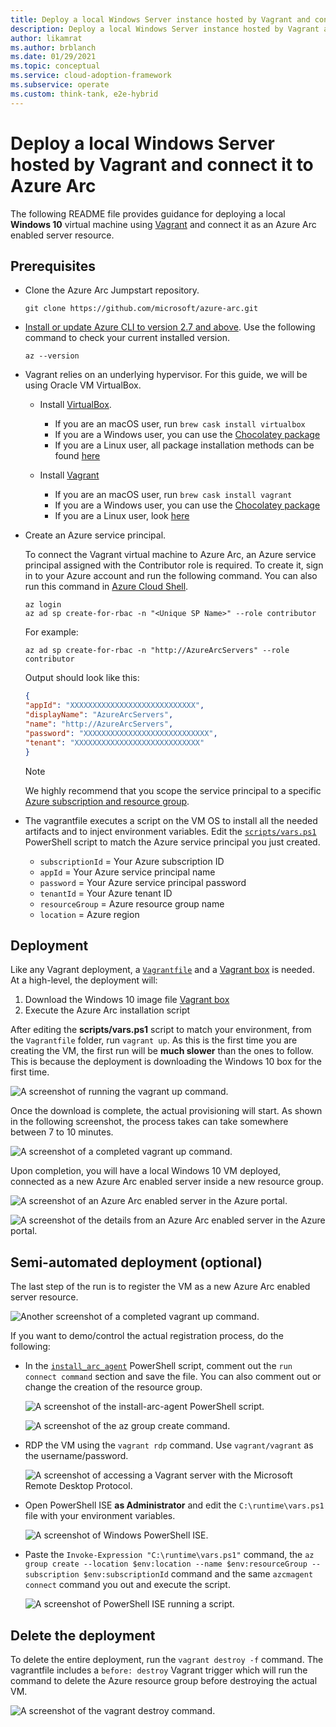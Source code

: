 ```yaml
---
title: Deploy a local Windows Server instance hosted by Vagrant and connect it to Azure Arc
description: Deploy a local Windows Server instance hosted by Vagrant and connect it to Azure Arc.
author: likamrat
ms.author: brblanch
ms.date: 01/29/2021
ms.topic: conceptual
ms.service: cloud-adoption-framework
ms.subservice: operate
ms.custom: think-tank, e2e-hybrid
---
```


# Deploy a local Windows Server hosted by Vagrant and connect it to Azure Arc

The following README file provides guidance for deploying a local **Windows 10** virtual machine using [Vagrant](https://www.vagrantup.com/) and connect it as an Azure Arc enabled server resource.

## Prerequisites

- Clone the Azure Arc Jumpstart repository.

    ```console
    git clone https://github.com/microsoft/azure-arc.git
    ```

- [Install or update Azure CLI to version 2.7 and above](/cli/azure/install-azure-cli). Use the following command to check your current installed version.

  ```console
  az --version
  ```

- Vagrant relies on an underlying hypervisor. For this guide, we will be using Oracle VM VirtualBox.

  - Install [VirtualBox](https://www.virtualbox.org/wiki/Downloads).

    - If you are an macOS user, run `brew cask install virtualbox`
    - If you are a Windows user, you can use the [Chocolatey package](https://chocolatey.org/packages/virtualbox)
    - If you are a Linux user, all package installation methods can be found [here](https://www.virtualbox.org/wiki/Linux-Downloads)

  - Install [Vagrant](https://www.vagrantup.com/docs/installation/)

    - If you are an macOS user, run `brew cask install vagrant`
    - If you are a Windows user, you can use the [Chocolatey package](https://chocolatey.org/packages/vagrant)
    - If you are a Linux user, look [here](https://www.vagrantup.com/downloads.html)

- Create an Azure service principal.

    To connect the Vagrant virtual machine to Azure Arc, an Azure service principal assigned with the Contributor role is required. To create it, sign in to your Azure account and run the following command. You can also run this command in [Azure Cloud Shell](https://shell.azure.com/).

    ```console
    az login
    az ad sp create-for-rbac -n "<Unique SP Name>" --role contributor
    ```

    For example:

    ```console
    az ad sp create-for-rbac -n "http://AzureArcServers" --role contributor
    ```

    Output should look like this:

    ```json
    {
    "appId": "XXXXXXXXXXXXXXXXXXXXXXXXXXXX",
    "displayName": "AzureArcServers",
    "name": "http://AzureArcServers",
    "password": "XXXXXXXXXXXXXXXXXXXXXXXXXXXX",
    "tenant": "XXXXXXXXXXXXXXXXXXXXXXXXXXXX"
    }
    ```

    > [!NOTE]
    > We highly recommend that you scope the service principal to a specific [Azure subscription and resource group](/cli/azure/ad/sp).

- The vagrantfile executes a script on the VM OS to install all the needed artifacts and to inject environment variables. Edit the [`scripts/vars.ps1`](https://github.com/microsoft/azure-arc/blob/main/azure-arc-servers-jumpstart/local/vagrant/windows/scripts/vars.ps1) PowerShell script to match the Azure service principal you just created.

  - `subscriptionId` = Your Azure subscription ID
  - `appId` = Your Azure service principal name
  - `password` = Your Azure service principal password
  - `tenantId` = Your Azure tenant ID
  - `resourceGroup` = Azure resource group name
  - `location` = Azure region

## Deployment

Like any Vagrant deployment, a [`Vagrantfile`](https://github.com/microsoft/azure-arc/blob/main/azure-arc-servers-jumpstart/local/vagrant/windows/Vagrantfile) and a [Vagrant box](https://www.vagrantup.com/docs/boxes.html) is needed. At a high-level, the deployment will:

1. Download the Windows 10 image file [Vagrant box](https://app.vagrantup.com/StefanScherer/boxes/windows-10)
2. Execute the Azure Arc installation script

After editing the **scripts/vars.ps1** script to match your environment, from the `Vagrantfile` folder, run `vagrant up`. As this is the first time you are creating the VM, the first run will be **much slower** than the ones to follow. This is because the deployment is downloading the Windows 10 box for the first time.

![A screenshot of running the `vagrant up` command.](./img/local-vagrant-windows/vagrant-win-cmd.png)

Once the download is complete, the actual provisioning will start. As shown in the following screenshot, the process takes can take somewhere between 7 to 10 minutes.

![A screenshot of a completed `vagrant up` command.](./img/local-vagrant-windows/vagrant-win-complete.png)

Upon completion, you will have a local Windows 10 VM deployed, connected as a new Azure Arc enabled server inside a new resource group.

![A screenshot of an Azure Arc enabled server in the Azure portal.](./img/local-vagrant-windows/vagrant-win-server.png)

![A screenshot of the details from an Azure Arc enabled server in the Azure portal.](./img/local-vagrant-windows/vagrant-win-server-details.png)

## Semi-automated deployment (optional)

The last step of the run is to register the VM as a new Azure Arc enabled server resource.

![Another screenshot of a completed `vagrant up` command.](./img/local-vagrant-windows/vagrant-win-complete-2.png)

If you want to demo/control the actual registration process, do the following:

- In the [`install_arc_agent`](https://github.com/microsoft/azure-arc/blob/main/azure-arc-servers-jumpstart/local/vagrant/windows/scripts/install-arc-agent.ps1) PowerShell script, comment out the `run connect command` section and save the file. You can also comment out or change the creation of the resource group.

    ![A screenshot of the `install-arc-agent` PowerShell script.](./img/local-vagrant-windows/vagrant-win-install-arc-agent.png)

    ![A screenshot of the `az group create` command.](./img/local-vagrant-windows/vagrant-win-az-group-create.png)

- RDP the VM using the `vagrant rdp` command. Use `vagrant/vagrant` as the username/password.

    ![A screenshot of accessing a Vagrant server with the Microsoft Remote Desktop Protocol.](./img/local-vagrant-windows/vagrant-win-rdp.png)

- Open PowerShell ISE **as Administrator** and edit the `C:\runtime\vars.ps1` file with your environment variables.

    ![A screenshot of Windows PowerShell ISE.](./img/local-vagrant-windows/vagrant-win-ise.png)

- Paste the `Invoke-Expression "C:\runtime\vars.ps1"` command, the `az group create --location $env:location --name $env:resourceGroup --subscription $env:subscriptionId` command and the same `azcmagent connect` command you out and execute the script.

    ![A screenshot of PowerShell ISE running a script.](./img/local-vagrant-windows/vagrant-win-ise-script.png)

## Delete the deployment

To delete the entire deployment, run the `vagrant destroy -f` command. The vagrantfile includes a `before: destroy` Vagrant trigger which will run the command to delete the Azure resource group before destroying the actual VM.

![A screenshot of the `vagrant destroy` command.](./img/local-vagrant-windows/vagrant-win-vagrant-destroy.png)
